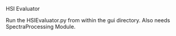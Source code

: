 HSI Evaluator

Run the HSIEvaluator.py from within the gui directory.
Also needs SpectraProcessing Module.